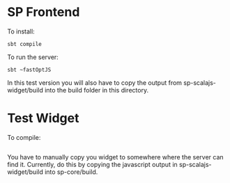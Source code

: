 # SP Frontend #
To install:
```npm install
sbt compile
```
To run the server:
```npm start
sbt ~fastOptJS
```
In this test version you will also have to copy the output from sp-scalajs-widget/build into the build folder in this directory.

# Test Widget #
To compile:
```sbt ~fastOptJS
```
You have to manually copy you widget to somewhere where the server can find it. Currently, do this by copying the javascript output in sp-scalajs-widget/build into sp-core/build.